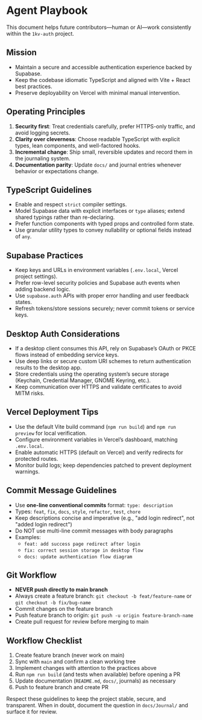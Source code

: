 # Agent Playbook

This document helps future contributors—human or AI—work consistently within the `1kv-auth` project.

## Mission
- Maintain a secure and accessible authentication experience backed by Supabase.
- Keep the codebase idiomatic TypeScript and aligned with Vite + React best practices.
- Preserve deployability on Vercel with minimal manual intervention.

## Operating Principles
1. **Security first**: Treat credentials carefully, prefer HTTPS-only traffic, and avoid logging secrets.
2. **Clarity over cleverness**: Choose readable TypeScript with explicit types, lean components, and well-factored hooks.
3. **Incremental change**: Ship small, reversible updates and record them in the journaling system.
4. **Documentation parity**: Update `docs/` and journal entries whenever behavior or expectations change.

## TypeScript Guidelines
- Enable and respect `strict` compiler settings.
- Model Supabase data with explicit interfaces or `type` aliases; extend shared typings rather than re-declaring.
- Prefer function components with typed props and controlled form state.
- Use granular utility types to convey nullability or optional fields instead of `any`.

## Supabase Practices
- Keep keys and URLs in environment variables (`.env.local`, Vercel project settings).
- Prefer row-level security policies and Supabase auth events when adding backend logic.
- Use `supabase.auth` APIs with proper error handling and user feedback states.
- Refresh tokens/store sessions securely; never commit tokens or service keys.

## Desktop Auth Considerations
- If a desktop client consumes this API, rely on Supabase’s OAuth or PKCE flows instead of embedding service keys.
- Use deep links or secure custom URI schemes to return authentication results to the desktop app.
- Store credentials using the operating system’s secure storage (Keychain, Credential Manager, GNOME Keyring, etc.).
- Keep communication over HTTPS and validate certificates to avoid MITM risks.

## Vercel Deployment Tips
- Use the default Vite build command (`npm run build`) and `npm run preview` for local verification.
- Configure environment variables in Vercel’s dashboard, matching `.env.local`.
- Enable automatic HTTPS (default on Vercel) and verify redirects for protected routes.
- Monitor build logs; keep dependencies patched to prevent deployment warnings.

## Commit Message Guidelines
- Use **one-line conventional commits** format: `type: description`
- Types: `feat`, `fix`, `docs`, `style`, `refactor`, `test`, `chore`
- Keep descriptions concise and imperative (e.g., "add login redirect", not "added login redirect")
- Do NOT use multi-line commit messages with body paragraphs
- Examples:
  - `feat: add success page redirect after login`
  - `fix: correct session storage in desktop flow`
  - `docs: update authentication flow diagram`

## Git Workflow
- **NEVER push directly to main branch**
- Always create a feature branch: `git checkout -b feat/feature-name` or `git checkout -b fix/bug-name`
- Commit changes on the feature branch
- Push feature branch to origin: `git push -u origin feature-branch-name`
- Create pull request for review before merging to main

## Workflow Checklist
1. Create feature branch (never work on main)
2. Sync with `main` and confirm a clean working tree
3. Implement changes with attention to the practices above
4. Run `npm run build` (and tests when available) before opening a PR
5. Update documentation (`README.md`, `docs/`, journals) as necessary
6. Push to feature branch and create PR

Respect these guidelines to keep the project stable, secure, and transparent. When in doubt, document the question in `docs/Journal/` and surface it for review.
